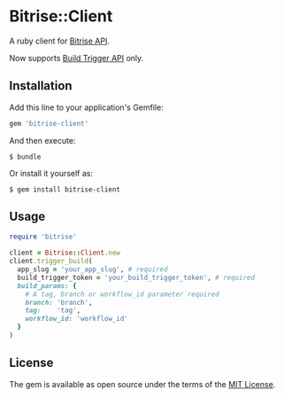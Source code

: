# Bitrise::Client

A ruby client for [Bitrise API](https://devcenter.bitrise.io/#bitrise-api).

Now supports [Build Trigger API](https://devcenter.bitrise.io/api/build-trigger/) only.

## Installation

Add this line to your application's Gemfile:

```ruby
gem 'bitrise-client'
```

And then execute:

    $ bundle

Or install it yourself as:

    $ gem install bitrise-client

## Usage

```ruby
require 'bitrise'

client = Bitrise::Client.new
client.trigger_build(
  app_slug = 'your_app_slug', # required
  build_trigger_token = 'your_build_trigger_token', # required
  build_params: {
    # A tag, branch or workflow_id parameter required
    branch: 'branch',
    tag:    'tag',
    workflow_id: 'workflow_id'
  }
)
```


## License

The gem is available as open source under the terms of the [MIT License](https://opensource.org/licenses/MIT).
